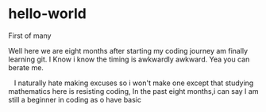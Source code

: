 # hello-world
First of many

Well here we are eight months after starting my coding journey am finally learning git.
 I Know i know the timing is awkwardly awkward. Yea you can berate me.
 
    I naturally hate making excuses so i won't make one except that studying mathematics here is resisting coding,
 In the past eight months,i can say I am still a beginner in coding as o have basic 

